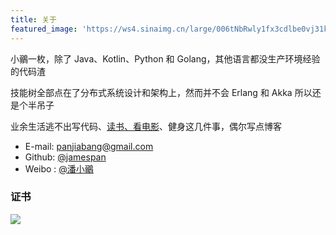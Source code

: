 ```yaml
---
title: 关于
featured_image: 'https://ws4.sinaimg.cn/large/006tNbRwly1fx3cdlbe0vj31kw1kw1kx.jpg'
---
```


小鶸一枚，除了 Java、Kotlin、Python 和 Golang，其他语言都没生产环境经验的代码渣

技能树全部点在了分布式系统设计和架构上，然而并不会 Erlang 和 Akka 所以还是个半吊子

业余生活逃不出写代码、[读书、看电影](/pastime)、健身这几件事，偶尔写点博客

+ E-mail: panjiabang@gmail.com
+ Github: [@jamespan](https://github.com/jamespan)
+ Weibo : [@潘小鶸](http://weibo.com/panjiabang)

### 证书

<div class="gallery" data-columns="1">
    <img src="https://tva1.sinaimg.cn/large/006y8mN6gy1g6lkio14pij312u0u0jvm.jpg">
</div>